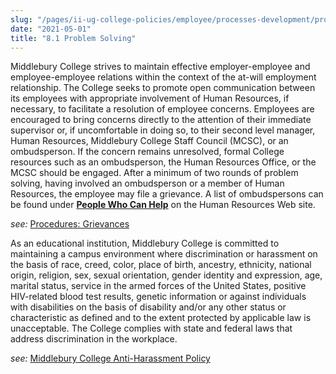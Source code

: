 ```yaml
---
slug: "/pages/ii-ug-college-policies/employee/processes-development/problem-solving"
date: "2021-05-01"
title: "8.1 Problem Solving"
---
```


Middlebury College strives to maintain effective employer-employee and employee-employee relations within the context of the at-will employment relationship. The College seeks to promote open communication between its employees with appropriate involvement of Human Resources, if necessary, to facilitate a resolution of employee concerns. Employees are encouraged to bring concerns directly to the attention of their immediate supervisor or, if uncomfortable in doing so, to their second level manager, Human Resources, Middlebury College Staff Council (MCSC), or an ombudsperson. If the concern remains unresolved, formal College resources such as an ombudsperson, the Human Resources Office, or the MCSC should be engaged. After a minimum of two rounds of problem solving, having involved an ombudsperson or a member of Human Resources, the employee may file a grievance. A list of ombudspersons can be found under [**People Who Can Help**](https://www.middlebury.edu/offices/business/hr/staffandfaculty/problem) on the Human Resources Web site.

_see:_ [Procedures: Grievances](https://www.middlebury.edu/offices/business/hr/staffandfaculty/policies/procedures)

As an educational institution, Middlebury College is committed to maintaining a campus environment where discrimination or harassment on the basis of race, creed, color, place of birth, ancestry, ethnicity, national origin, religion, sex, sexual orientation, gender identity and expression, age, marital status, service in the armed forces of the United States, positive HIV-related blood test results, genetic information or against individuals with disabilities on the basis of disability and/or any other status or characteristic as defined and to the extent protected by applicable law is unacceptable. The College complies with state and federal laws that address discrimination in the workplace.

_see:_ [Middlebury College Anti-Harassment Policy](/assets/anti-harassment-prior-to-8-14-2020.pdf)
